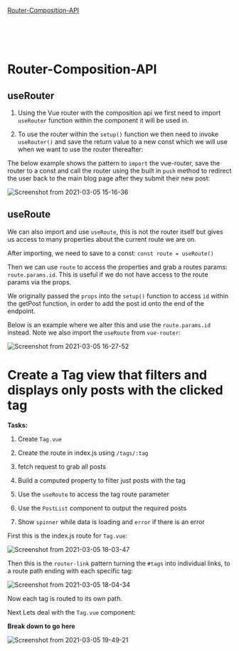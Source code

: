 [Router-Composition-API](#Router-Composition-API)<br>
[]()<br>
[]()<br>
[]()<br>
[]()<br>


# Router-Composition-API

## useRouter

1. Using the Vue router with the composition api we first need to import `useRouter` function within the component it will be used in.

2. To use the router within the `setup()` function we then need to invoke `useRouter()` and save the return value to a new const which we will use when we want to use the router thereafter:

The below example shows the pattern to `import` the vue-router, save the router to a const and call the router using the built in `push` method to redirect the user back to the main blog page after they submit their new post:

![Screenshot from 2021-03-05 15-16-36](https://user-images.githubusercontent.com/73107656/110134888-cad63f80-7dc5-11eb-9f75-44e41421e4c1.png)

## useRoute

We  can also import and use `useRoute`, this is not the router itself but gives us access to many properties about the current route we are on.  

After importing, we need to save to a const: `const route = useRoute()`

Then we can use `route` to access the properties and grab a routes params: `route.params.id`. This is useful if we do not have access to the route params via the props.

We originally passed the `props` into the `setup()` function to access `id` within the getPost function, in order to add the post id onto the end of the endpoint.

Below is an example where we alter this and use the `route.params.id` instead.  Note we also import the `useRoute` from `vue-router`:

![Screenshot from 2021-03-05 16-27-52](https://user-images.githubusercontent.com/73107656/110143990-c020a800-7dcf-11eb-9117-b43625febc3a.png)


# Create a Tag view that filters and displays only posts with the clicked tag 

**Tasks:**

1. Create `Tag.vue`

2. Create the route in index.js using `/tags/:tag`

3. fetch request to grab all posts

4. Build a computed property to filter just posts with the tag

5. Use the  `useRoute` to access the tag route parameter

6. Use the `PostList` component to output the required posts

7. Show `spinner` while data is loading and `error` if there is an error



First this is the index.js route for `Tag.vue`:

![Screenshot from 2021-03-05 18-03-47](https://user-images.githubusercontent.com/73107656/110155167-252eca80-7ddd-11eb-940d-1b964874d544.png)

Then this is the `router-link` pattern turning the `#tags` into individual links, to a route path ending with each specific tag:

![Screenshot from 2021-03-05 18-04-34](https://user-images.githubusercontent.com/73107656/110155244-41cb0280-7ddd-11eb-91f0-95b0450649b7.png)

Now each tag is routed to its own path.

Next Lets deal with the `Tag.vue` component:

**Break down to go here**

![Screenshot from 2021-03-05 19-49-21](https://user-images.githubusercontent.com/73107656/110166187-e5bbaa80-7deb-11eb-9ceb-9922df554cc3.png)

